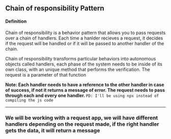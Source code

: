 <h2>Chain of responsibility Pattern</h2>

<h4>Definition</h4>
<p>
    Chain of responsibility is a behavior pattern that allows you to pass requests over a chain of handlers. Each time a hanlder recieves a request, it decides if the request will be handled or if it will be passed to another handler of the chain.
</p>

<p>
    Chain of responsibility transforms particular behaviors into autonomous objects called handlers, each phase of the system needs to be inside of its own class, with an unique method that performs the verification. The request is a parameter of that function
</p>

<p>
    <b> Note: Each handler needs to have a reference to the other handler in case of success, if not it returns a message of error. The request needs to pass through each and every one handler. 
    </b>
    <code>PD: I'll be using npx instead of compiling the js code</code>
</p>
<hr>
<h3>
    We will be working with a request app, we will have different handlers depending on the request made, if the right handler gets the data, it will return a message
</h3>
